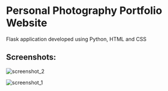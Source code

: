 # Personal Photography Portfolio Website
Flask application developed using Python, HTML and CSS

## Screenshots:

![screenshot_2](https://user-images.githubusercontent.com/111074004/230362967-87d3377a-d3ff-464a-9ab1-cf9c196dc792.png)

![screenshot_1](https://user-images.githubusercontent.com/111074004/230362985-857dda65-fb48-4af9-95d4-35e19abdb1e9.png)

